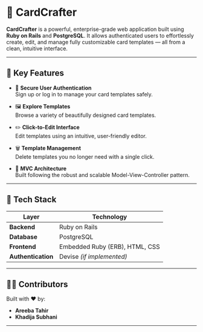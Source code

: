 # 🎴 CardCrafter

**CardCrafter** is a powerful, enterprise-grade web application built using **Ruby on Rails** and **PostgreSQL**. It allows authenticated users to effortlessly create, edit, and manage fully customizable card templates — all from a clean, intuitive interface.

---

## 🚀 Key Features

- 🔐 **Secure User Authentication**  
  Sign up or log in to manage your card templates safely.

- 🖼️ **Explore Templates**  
  Browse a variety of beautifully designed card templates.

- ✏️ **Click-to-Edit Interface**  
  Edit templates using an intuitive, user-friendly editor.

- 🗑️ **Template Management**  
  Delete templates you no longer need with a single click.

- 🧠 **MVC Architecture**  
  Built following the robust and scalable Model-View-Controller pattern.

---

## 🧱 Tech Stack

| Layer            | Technology                         |
|------------------|-------------------------------------|
| **Backend**      | Ruby on Rails                      |
| **Database**     | PostgreSQL                         |
| **Frontend**     | Embedded Ruby (ERB), HTML, CSS     |
| **Authentication** | Devise *(if implemented)*         |

---



## 👩‍💻 Contributors

Built with ❤️ by:

- **Areeba Tahir**  
- **Khadija Subhani**

---
